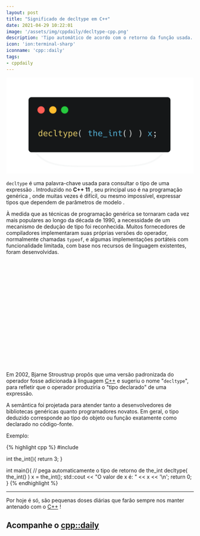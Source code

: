 ```yaml
---
layout: post
title: "Significado de decltype em C++"
date: 2021-04-29 10:22:01
image: '/assets/img/cppdaily/decltype-cpp.png'
description: 'Tipo automático de acordo com o retorno da função usada.'
icon: 'ion:terminal-sharp'
iconname: 'cpp::daily'
tags:
- cppdaily
---
```


![Significado de decltype em C++](/assets/img/cppdaily/decltype-cpp.png)

`decltype` é uma palavra-chave usada para consultar o tipo de uma expressão . Introduzido no **C++ 11** , seu principal uso é na programação genérica , onde muitas vezes é difícil, ou mesmo impossível, expressar tipos que dependem de parâmetros de modelo .

À medida que as técnicas de programação genérica se tornaram cada vez mais populares ao longo da década de 1990, a necessidade de um mecanismo de dedução de tipo foi reconhecida. Muitos fornecedores de compiladores implementaram suas próprias versões do operador, normalmente chamadas `typeof`, e algumas implementações portáteis com funcionalidade limitada, com base nos recursos de linguagem existentes, foram desenvolvidas.

<!-- QUADRADO -->
<script async src="//pagead2.googlesyndication.com/pagead/js/adsbygoogle.js"></script>
<ins class="adsbygoogle"
style="display:inline-block;width:336px;height:280px"
data-ad-client="ca-pub-2838251107855362"
data-ad-slot="5351066970"></ins>
<script>
(adsbygoogle = window.adsbygoogle || []).push({});
</script>


Em 2002, Bjarne Stroustrup propôs que uma versão padronizada do operador fosse adicionada à linguagem [C++](https://terminalroot.com.br/cpp) e sugeriu o nome "`decltype`", para refletir que o operador produziria o "tipo declarado" de uma expressão.

A semântica foi projetada para atender tanto a desenvolvedores de bibliotecas genéricas quanto programadores novatos. Em geral, o tipo deduzido corresponde ao tipo do objeto ou função exatamente como declarado no código-fonte. 

Exemplo:

{% highlight cpp %}
#include <iostream>

int the_int(){
  return 3;
}

int main(){
  // pega automaticamente o tipo de retorno de the_int
  decltype( the_int() ) x = the_int();
  std::cout << "O valor de x é: " << x << '\n';
  return 0;
}
{% endhighlight %}

---

Por hoje é só, são pequenas doses diárias que farão sempre nos manter antenado com o [C++](https://terminalroot.com.br/cpp/) !

## Acompanhe o [cpp::daily](https://terminalroot.com.br/tags#cppdaily)

